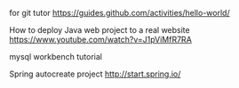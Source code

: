
for git tutor
https://guides.github.com/activities/hello-world/



How to deploy Java web project to a real website
https://www.youtube.com/watch?v=J1pViMfR7RA



mysql workbench tutorial


Spring autocreate project
http://start.spring.io/
